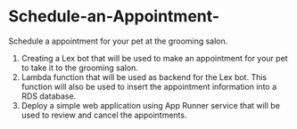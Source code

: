 # Schedule-an-Appointment-
Schedule a appointment for your pet at the grooming salon.
1. Creating a Lex bot that will be used to make an appointment for your pet to take it to the grooming salon. 
2. Lambda function that will be used as backend for the Lex bot. This function will also be used to insert the appointment information into a RDS database. 
3. Deploy a simple web application using App Runner service that will be used to review and cancel the appointments.

